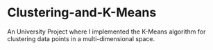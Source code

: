 # Clustering-and-K-Means
An University Project where I implemented the K-Means algorithm for clustering data points in a multi-dimensional space.
